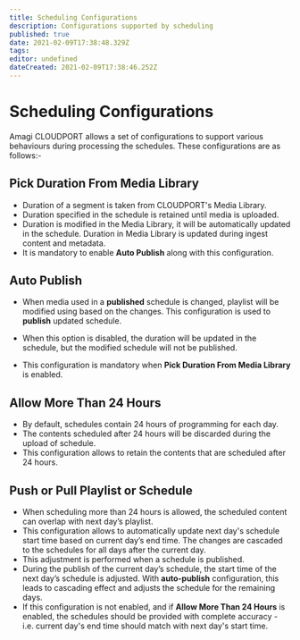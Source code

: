 ```yaml
---
title: Scheduling Configurations
description: Configurations supported by scheduling
published: true
date: 2021-02-09T17:38:48.329Z
tags: 
editor: undefined
dateCreated: 2021-02-09T17:38:46.252Z
---
```


# Scheduling Configurations

Amagi CLOUDPORT allows a set of configurations to support various behaviours during processing the schedules. These configurations are as follows:-

## Pick Duration From Media Library

- Duration of a segment is taken from CLOUDPORT's Media Library.
- Duration specified in the schedule is retained until media is uploaded.
- Duration is modified in the Media Library, it will be automatically updated in the schedule. Duration in Media Library is updated during ingest content and metadata.
 - It is mandatory to enable **Auto Publish** along with this configuration.

## Auto Publish

 - When media used in a **published** schedule is changed, playlist will be modified using based on the changes. This configuration is used to **publish** updated schedule.
 
 - When this option is disabled, the duration will be updated in the schedule, but the modified schedule will not be published.
 
 - This configuration is mandatory when **Pick Duration From Media Library** is enabled.
 
 ## Allow More Than 24 Hours
 
 - By default, schedules contain 24 hours of programming for each day.
 - The contents scheduled after 24 hours will be discarded during the upload of schedule.
 - This configuration allows to retain the contents that are scheduled after 24 hours.
 
 ## Push or Pull Playlist or Schedule
 
 - When scheduling more than 24 hours is allowed, the scheduled content can overlap with next day’s playlist.
 - This configuration allows to automatically update next day's schedule start time based on current day’s end time. The changes are cascaded to the schedules for all days after the current day.
 - This adjustment is performed when a schedule is published.
 - During the publish of the current day’s schedule, the start time of the next day’s schedule is adjusted. With **auto-publish** configuration, this leads to cascading effect and adjusts the schedule for the remaining days.
  - If this configuration is not enabled, and if **Allow More Than 24 Hours** is enabled, the schedules should be provided with complete accuracy - i.e. current day's end time should match with next day's start time.


